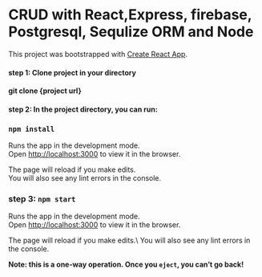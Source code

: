 # CRUD with React,Express, firebase, Postgresql, Sequlize ORM and Node

This project was bootstrapped with [Create React App](https://github.com/facebook/create-react-app).

#### step 1:  Clone project in your directory

#### git clone {project url}

#### step 2: In the project directory, you can run:

### `npm install`

Runs the app in the development mode.\
Open [http://localhost:3000](http://localhost:3000) to view it in the browser.

The page will reload if you make edits.\
You will also see any lint errors in the console.

### step 3:   `npm start`

Runs the app in the development mode.\
Open [http://localhost:3000](http://localhost:3000) to view it in the browser.

The page will reload if you make edits.\ You will also see any lint errors in the console.


**Note: this is a one-way operation. Once you `eject`, you can’t go back!**
